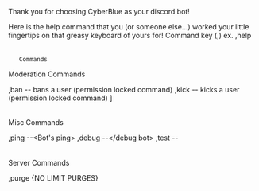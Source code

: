 Thank you for choosing CyberBlue as your discord bot!

Here is the help command that you (or someone else...) worked your little fingertips on that greasy keyboard of yours for!
Command key (,) ex. ,help  

######

       Commands
Moderation Commands

,ban -- bans a user (permission locked command)
,kick -- kicks a user (permission locked command) ]

######

Misc Commands

,ping --<Bot's ping>
,debug --</debug bot>
,test --<test if bot is working>

######

Server Commands

,purge {NO LIMIT PURGES}
